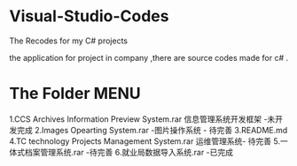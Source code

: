 # Visual-Studio-Codes
The Recodes for my C# projects

the application for project in company ,there are source codes made for c# .

# The Folder MENU
 1.CCS Archives Information Preview System.rar 信息管理系统开发框架 -未开发完成
 2.Images Opearting System.rar -图片操作系统 - 待完善
 3.README.md
 4.TC technology Projects Management System.rar 运维管理系统- 待完善
 5.一体式档案管理系统.rar  -待完善
 6.就业局数据导入系统.rar  -已完成
#
